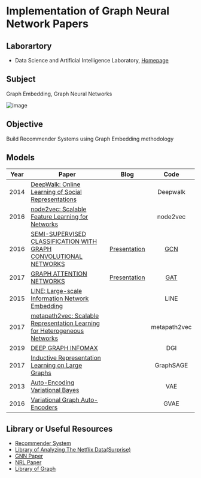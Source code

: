 # Implementation of Graph Neural Network Papers

## Laborartory  
* Data Science and Artificial Intelligence Laboratory, [Homepage](http://dsail.kaist.ac.kr)

## Subject  
Graph Embedding, Graph Neural Networks  

![image](https://user-images.githubusercontent.com/68312164/103968901-1abece80-51a8-11eb-9f6b-1fab04c65bbe.png)  

## Objective  
Build Recommender Systems using Graph Embedding methodology  

## Models

| Year | Paper | Blog | Code |
| :---: | --- | :---: | :---: |
| 2014 | [DeepWalk: Online Learning of Social Representations](https://github.com/SukwonYun/RecSys-Papers/files/5865103/Deepwalk.pdf)| | Deepwalk
| 2016 | [node2vec: Scalable Feature Learning for Networks](https://github.com/SukwonYun/RecSys-Papers/files/5865104/node2vec.pdf)| | node2vec
| 2016 | [SEMI-SUPERVISED CLASSIFICATION WITH GRAPH CONVOLUTIONAL NETWORKS](https://github.com/SukwonYun/RecSys-Papers/files/5865106/GCN.pdf)| [Presentation](https://github.com/SukwonYun/GNN-Papers/files/5890513/GCN_Sukwon.Yun.pdf) | [GCN](https://github.com/SukwonYun/GNN-Papers/tree/master/GCN)
| 2017 | [GRAPH ATTENTION NETWORKS](https://github.com/SukwonYun/RecSys-Papers/files/5865107/GAT.pdf)| [Presentation](https://github.com/SukwonYun/GNN-Papers/files/5890514/GAT_Sukwon.Yun.pdf) | [GAT](https://github.com/SukwonYun/GNN-Papers/tree/master/GAT)
| 2015 | [LINE: Large-scale Information Network Embedding](https://github.com/SukwonYun/RecSys-Papers/files/5865108/LINE.pdf)| | LINE
| 2017 | [metapath2vec: Scalable Representation Learning for Heterogeneous Networks](https://github.com/SukwonYun/RecSys-Papers/files/5865109/metapath2vec.pdf)| | metapath2vec
| 2019 | [DEEP GRAPH INFOMAX](https://github.com/SukwonYun/RecSys-Papers/files/5865110/DGI.pdf)| | DGI
| 2017 | [Inductive Representation Learning on Large Graphs](https://github.com/SukwonYun/RecSys-Papers/files/5865113/GraphSAGE.pdf)| | GraphSAGE
| 2013 | [Auto-Encoding Variational Bayes](https://github.com/SukwonYun/RecSys-Papers/files/5865115/VAE.pdf)| | VAE
| 2016 | [Variational Graph Auto-Encoders](https://github.com/SukwonYun/RecSys-Papers/files/5865116/GVAE.pdf)| | GVAE


## Library or Useful Resources  
* [Recommender System](https://github.com/jihoo-kim/awesome-RecSys)  
* [Library of Analyzing The Netflix Data(Surprise)](https://github.com/NicolasHug/Surprise)  
* [GNN Paper](https://github.com/thunlp/GNNPapers)  
* [NRL Paper](https://github.com/thunlp/NRLPapers)  
* [Library of Graph](https://pytorch-geometric.readthedocs.io/en/latest/)
